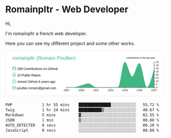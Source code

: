 # Romainpltr - Web Developer

Hi,

I'm romainpltr a french web developer.

Here you can see my different project and some other works.



[![](https://raw.githubusercontent.com/romainpltr/romainpltr/master/profile-summary-card-output/vue/0-profile-details.svg)](https://github.com/vn7n24fzkq/github-profile-summary-cards)

<!--START_SECTION:waka-->

```text
PHP             1 hr 55 mins    ██████████████░░░░░░░░░░░   55.72 %
Twig            1 hr 24 mins    ██████████▒░░░░░░░░░░░░░░   40.67 %
Markdown        5 mins          ▓░░░░░░░░░░░░░░░░░░░░░░░░   02.55 %
JSON            1 min           ▒░░░░░░░░░░░░░░░░░░░░░░░░   00.88 %
AUTO_DETECTED   0 secs          ░░░░░░░░░░░░░░░░░░░░░░░░░   00.10 %
JavaScript      0 secs          ░░░░░░░░░░░░░░░░░░░░░░░░░   00.08 %
```

<!--END_SECTION:waka-->
